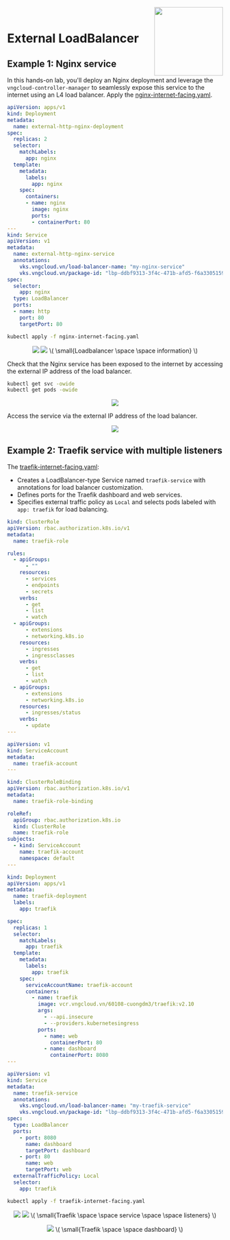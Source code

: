 <div style="float: right;"><img src="../../../images/01.png" width="160px" /></div><br>


# External LoadBalancer
## Example 1: Nginx service
In this hands-on lab, you'll deploy an Nginx deployment and leverage the `vngcloud-controller-manager` to seamlessly expose this service to the internet using an L4 load balancer. Apply the [nginx-internet-facing.yaml]().

```yaml
apiVersion: apps/v1
kind: Deployment
metadata:
  name: external-http-nginx-deployment
spec:
  replicas: 2
  selector:
    matchLabels:
      app: nginx
  template:
    metadata:
      labels:
        app: nginx
    spec:
      containers:
      - name: nginx
        image: nginx
        ports:
        - containerPort: 80
---
kind: Service
apiVersion: v1
metadata:
  name: external-http-nginx-service
  annotations:
    vks.vngcloud.vn/load-balancer-name: "my-nginx-service"                  # Name of the load balancer
    vks.vngcloud.vn/package-id: "lbp-ddbf9313-3f4c-471b-afd5-f6a3305159fc"  # ID of the load balancer package
spec:
  selector:
    app: nginx
  type: LoadBalancer
  ports:
  - name: http
    port: 80
    targetPort: 80
```

```bash
kubectl apply -f nginx-internet-facing.yaml
```

<center>

  ![](../../../images/ccm/27.png)
  ![](../../../images/ccm/28.png)
  \\( \small{Loadbalancer \space \space information} \\)

</center>

Check that the Nginx service has been exposed to the internet by accessing the external IP address of the load balancer.
```bash
kubectl get svc -owide
kubectl get pods -owide
```

<center>

  ![](./../../../images/ccm/29.png)

</center>

Access the service via the external IP address of the load balancer.

<center>

  ![](./../../../images/ccm/30.1.png)

</center>

## Example 2: Traefik service with multiple listeners
The [traefik-internet-facing.yaml]():
  - Creates a LoadBalancer-type Service named `traefik-service` with annotations for load balancer customization.
  - Defines ports for the Traefik dashboard and web services.
  - Specifies external traffic policy as `Local` and selects pods labeled with `app: traefik` for load balancing.

```yaml
kind: ClusterRole
apiVersion: rbac.authorization.k8s.io/v1
metadata:
  name: traefik-role

rules:
  - apiGroups:
      - ""
    resources:
      - services
      - endpoints
      - secrets
    verbs:
      - get
      - list
      - watch
  - apiGroups:
      - extensions
      - networking.k8s.io
    resources:
      - ingresses
      - ingressclasses
    verbs:
      - get
      - list
      - watch
  - apiGroups:
      - extensions
      - networking.k8s.io
    resources:
      - ingresses/status
    verbs:
      - update
---

apiVersion: v1
kind: ServiceAccount
metadata:
  name: traefik-account
---

kind: ClusterRoleBinding
apiVersion: rbac.authorization.k8s.io/v1
metadata:
  name: traefik-role-binding

roleRef:
  apiGroup: rbac.authorization.k8s.io
  kind: ClusterRole
  name: traefik-role
subjects:
  - kind: ServiceAccount
    name: traefik-account
    namespace: default
---

kind: Deployment
apiVersion: apps/v1
metadata:
  name: traefik-deployment
  labels:
    app: traefik

spec:
  replicas: 1
  selector:
    matchLabels:
      app: traefik
  template:
    metadata:
      labels:
        app: traefik
    spec:
      serviceAccountName: traefik-account
      containers:
        - name: traefik
          image: vcr.vngcloud.vn/60108-cuongdm3/traefik:v2.10
          args:
            - --api.insecure
            - --providers.kubernetesingress
          ports:
            - name: web
              containerPort: 80
            - name: dashboard
              containerPort: 8080
---

apiVersion: v1
kind: Service
metadata:
  name: traefik-service
  annotations:
    vks.vngcloud.vn/load-balancer-name: "my-traefik-service"
    vks.vngcloud.vn/package-id: "lbp-ddbf9313-3f4c-471b-afd5-f6a3305159fc"
spec:
  type: LoadBalancer
  ports:
    - port: 8080
      name: dashboard
      targetPort: dashboard
    - port: 80
      name: web
      targetPort: web
  externalTrafficPolicy: Local
  selector:
    app: traefik
```

```bash
kubectl apply -f traefik-internet-facing.yaml
```

<center>

  ![](./../../../images/ccm/31.png)
  ![](./../../../images/ccm/32.png)
  \\( \small{Traefik \space \space service \space \space listeners} \\)<br>

  ![](./../../../images/ccm/33.png)
  \\( \small{Traefik \space \space dashboard} \\)
  
</center>